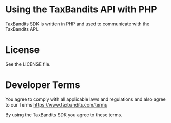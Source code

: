 # Using the TaxBandits API with PHP

TaxBandits SDK is written in PHP and used to communicate with the TaxBandits API.



# License

See the LICENSE file.

# Developer Terms

You agree to comply with all applicable laws and regulations and also agree to our Terms https://www.taxbandits.com/terms

By using the TaxBandits SDK you agree to these terms.
